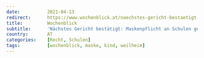 ```yaml
---
date:          2021-04-13
redirect:      https://www.wochenblick.at/naechstes-gericht-bestaetigt-maskenpflicht-an-schulen-gefaehrdet-kindeswohl/
title:         Wochenblick
subtitle:      'Nächstes Gericht bestätigt: Maskenpflicht an Schulen gefährdet Kindeswohl'
country:       AT
categories:    [Recht, Schulen]
tags:          [wochenblick, maske, kind, weilheim]
---
```

